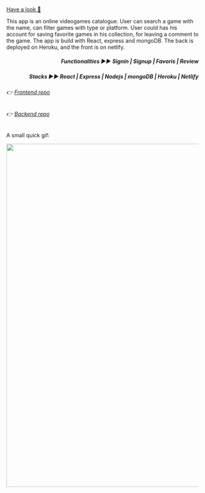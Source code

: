 [Have a look 👀](https://my-projet-gamepad.netlify.app/)

This app is an online videogames catalogue. User can search a game with the name, can filter games with type or platform. User could has his account for saving favorite games in his collection, for leaving a comment to the game. The app is build with React, express and mongoDB. The back is deployed on Heroku, and the front is on netlify.

*<h5 align="right">Functionalities ▶︎▶︎ Signin | Signup | Favoris | Review</h5>*
*<h5 align="right">Stacks ▶︎▶︎ React | Express | Nodejs | mongoDB | Heroku | Netlify  </h5>*

###### 👉 [Frontend repo](https://github.com/Yiyi41/GamePad-frontend)
###### 👉 [Backend repo](https://github.com/Yiyi41/GamePad-backend)


A small quick gif: 
<p align="center" >
<img align="center" width="900" src="https://res.cloudinary.com/dps4zteie/image/upload/v1654034764/ezgif.com-gif-maker_2_xi6t94.gif"/>
</p>     
   




